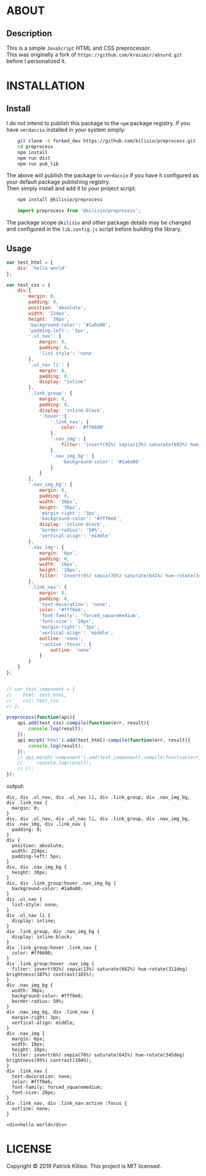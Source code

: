 # ABOUT

<!-- ## Homepage -->


## Description
This is a simple `JavaScript` HTML and CSS preprocessor.  
This was originally a fork of `https://github.com/krasimir/absurd.git` before I personalized it.


<!-- ## Features -->


<!-- ## Core Dependancies -->


<!-- ## Inspirations -->


<!-- ## Screen Shots -->


# INSTALLATION


<!-- ## Prerequisites -->


## Install
I do not intend to publish this package to the `npm` package registry. If you have `verdaccio` installed in your system simply:

```bash
    git clone -b forked_dev https://github.com/kilisio/preprocess.git
    cd preprocess
    npm install
    npm run dist
    npm run pub_lib
```

The above will publish the package to `verdaccio` if you have it configured as your default package publishing registry.  
Then simply install and add it to your project script:

```bash
    npm install @kilisio/preprocess
```

```javascript
    import preprocess from '@kilisio/preprocess';
```

The package scope `@kilisio` and other package details may be changed and configured in the `lib.config.js` script before building the library.


## Usage

```javascript
var test_html = {
    div: 'hello world'
};

var test_css = {
    div:{
        margin: 0,
        padding: 0,
        position: 'absolute',
        width: '224px',
        height: '30px',
		'background-color': '#1a0a00',
		'padding-left': '5px',
        '.ul_nav': {
			margin: 0,
			padding: 0,
			'list-style': 'none'
		},
        '.ul_nav li': {
			margin: 0,
			padding: 0,
			display: "inline"
		},
        '.link_group': {
            margin: 0,
            padding: 0,
            display: 'inline-block',
			':hover':{
                '.link_nav': {
                    color: '#ff6600'
                },
                '.nav_img': {
                    filter: 'invert(92%) sepia(13%) saturate(682%) hue-rotate(311deg) brightness(107%) contrast(101%)'
                },
                '.nav_img_bg': {
                    'background-color': '#1a0a00'
                }
			}
        },
        '.nav_img_bg': {
			margin: 0,
			padding: 0,
			width: '30px',
			height: '30px',
			'margin-right': '3px',
			'background-color': '#fff0e6',
			display: 'inline-block',
			'border-radius': '50%',
			'vertical-align': 'middle'
		},
        '.nav_img': {
			margin: '6px',
			padding: 0,
			width: '18px',
			height: '18px',
            filter: 'invert(6%) sepia(76%) saturate(641%) hue-rotate(345deg) brightness(95%) contrast(104%)'
		},
        '.link_nav': {
			margin: 0,
			padding: 0,
			'text-decoration': 'none',
			color: '#fff0e6',
			'font-family': 'forced_squaremedium',
			'font-size': '28px',
			'margin-right': '3px',
			'vertical-align': 'middle',
            outline: 'none',
            ':active :focus': {
                outline: 'none'
            }
		}
    }
};


// var test_component = {
//    html: test_html,
//    css: test_css
// };

preprocess(function(api){
    api.add(test_css).compile(function(err, result){
        console.log(result);
    });
    api.morph('html').add(test_html).compile(function(err, result){
        console.log(result);
    });
    // api.morph('component').add(test_component).compile(function(err, result){
    //     console.log(result);
    // });
});

```
output:  
```
div, div .ul_nav, div .ul_nav li, div .link_group, div .nav_img_bg, div .link_nav {
  margin: 0;
}
div, div .ul_nav, div .ul_nav li, div .link_group, div .nav_img_bg, div .nav_img, div .link_nav {
  padding: 0;
}
div {
  position: absolute;
  width: 224px;
  padding-left: 5px;
}
div, div .nav_img_bg {
  height: 30px;
}
div, div .link_group:hover .nav_img_bg {
  background-color: #1a0a00;
}
div .ul_nav {
  list-style: none;
}
div .ul_nav li {
  display: inline;
}
div .link_group, div .nav_img_bg {
  display: inline-block;
}
div .link_group:hover .link_nav {
  color: #ff6600;
}
div .link_group:hover .nav_img {
  filter: invert(92%) sepia(13%) saturate(682%) hue-rotate(311deg) brightness(107%) contrast(101%);
}
div .nav_img_bg {
  width: 30px;
  background-color: #fff0e6;
  border-radius: 50%;
}
div .nav_img_bg, div .link_nav {
  margin-right: 3px;
  vertical-align: middle;
}
div .nav_img {
  margin: 6px;
  width: 18px;
  height: 18px;
  filter: invert(6%) sepia(76%) saturate(641%) hue-rotate(345deg) brightness(95%) contrast(104%);
}
div .link_nav {
  text-decoration: none;
  color: #fff0e6;
  font-family: forced_squaremedium;
  font-size: 28px;
}
div .link_nav, div .link_nav:active :focus {
  outline: none;
}

<div>hello world</div>
```

<!-- # DOCUMENTATION -->


<!-- # CONTRIBUTION -->


<!-- ## Features, Issues and Fixes -->


<!-- ## Author -->


<!-- ## Contributors -->


<!-- ## Backers -->


<!-- ## Sponsors -->


<!-- # ATTRIBUTION -->


<!-- # SUPPORT -->


# LICENSE
Copyright © 2019 Patrick Kilisio.
This project is MIT licensed.

